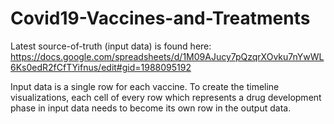 # Covid19-Vaccines-and-Treatments

Latest source-of-truth (input data) is found here: https://docs.google.com/spreadsheets/d/1M09AJucy7pQzqrXOvku7nYwWL6Ks0edR2fCfTYifnus/edit#gid=1988095192

Input data is a single row for each vaccine. To create the timeline visualizations, each cell of every row which represents a drug development phase in input data needs to become its own row in the output data.